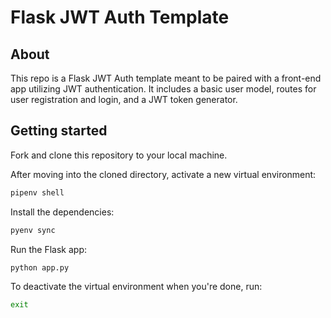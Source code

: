# Flask JWT Auth Template

## About

This repo is a Flask JWT Auth template meant to be paired with a front-end app utilizing JWT authentication. It includes a basic user model, routes for user registration and login, and a JWT token generator.

## Getting started

Fork and clone this repository to your local machine.

After moving into the cloned directory, activate a new virtual environment:

```bash
pipenv shell
```

Install the dependencies:

```bash
pyenv sync
```

Run the Flask app:

```bash
python app.py
```

To deactivate the virtual environment when you're done, run:

```bash
exit
```
